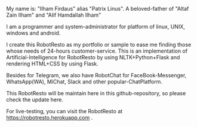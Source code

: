My name is: "Ilham Firdaus" alias "Patrix Linus". A beloved-father of "Altaf Zain Ilham" and "Alif Hamdallah Ilham"

I am a programmer and system-administrator for platform of linux, UNIX, windows and android.

I create this RobotResto as my portfolio or sample to ease me finding those whose needs of 24-hours customer-service.
This is an implementation of Artificial-Intelligence for RobotResto by using NLTK+Python+Flask and rendering HTML+CSS by using Flask.

Besides for Telegram, we also have RobotChat for FaceBook-Messenger, WhatsApp(WA), MiChat, Slack and other popular-ChatPlatform.

This RobotResto will be maintain here in this github-repository, so please check the update here.

For live-testing, you can visit the RobotResto at <a href="https://robotresto.herokuapp.com" target="_blank">https://robotresto.herokuapp.com</a> .
